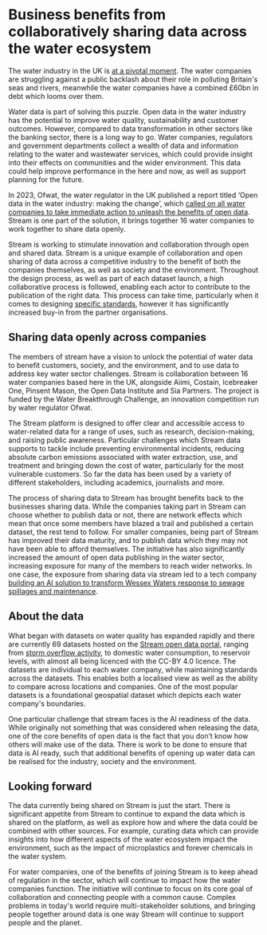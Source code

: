 # Business benefits from collaboratively sharing data across the water ecosystem
The water industry in the UK is [at a pivotal moment](https://www.bbc.co.uk/news/articles/c0qdev4vyl5o). The water companies are struggling against a public backlash about their role in polluting Britain's seas and rivers, meanwhile the water companies have a combined £60bn in debt which looms over them. 

Water data is part of solving this puzzle. Open data in the water industry has the potential to improve water quality, sustainability and customer outcomes. However, compared to data transformation in other sectors like the banking sector, there is a long way to go. Water companies, regulators and government departments collect a wealth of data and information relating to the water and wastewater services, which could provide insight into their effects on communities and the wider environment. This data could help improve performance in the here and now, as well as support planning for the future.

In 2023, Ofwat, the water regulator in the UK published a report titled ‘Open data in the water industry: making the change’, which [called on all water companies to take immediate action to unleash the benefits of open data](https://www.ofwat.gov.uk/ofwat-calls-on-water-companies-to-act-now-on-open-data/). Stream is one part of the solution, it brings together 16 water companies to work together to share data openly.
 
Stream is working to stimulate innovation and collaboration through open and shared data. Stream is a unique example of collaboration and open sharing of data across a competitive industry to the benefit of both the companies themselves, as well as society and the environment. Throughout the design process, as well as part of each dataset launch, a high collaborative process is followed, enabling each actor to contribute to the publication of the right data. This process can take time, particularly when it comes to designing [specific standards](https://github.com/icebreakerone/stream-data-standards/blob/working/docs/README.md), however it has significantly increased buy-in from the partner organisations. 

## Sharing data openly across companies
The members of stream have a vision to unlock the potential of water data to benefit customers, society, and the environment, and to use data to address key water sector challenges. Stream is collaboration between 16 water companies based here in the UK, alongside Aiimi, Costain, Icebreaker One, Pinsent Mason, the Open Data Institute and Sia Partners. The project is funded by the Water Breakthrough Challenge, an innovation competition run by water regulator Ofwat. 

The Stream platform is designed to offer clear and accessible access to water-related data for a range of uses, such as research, decision-making, and raising public awareness. Particular challenges which Stream data supports to tackle include preventing environmental incidents, reducing absolute carbon emissions associated with water extraction, use, and treatment and bringing down the cost of water, particularly for the most vulnerable customers. So far the data has been used by a variety of different stakeholders, including academics, journalists and more. 

The process of sharing data to Stream has brought benefits back to the businesses sharing data. While the companies taking part in Stream can choose whether to publish data or not, there are network effects which mean that once some members have blazed a trail and published a certain dataset, the rest tend to follow. For smaller companies, being part of Stream has improved their data maturity, and to publish data which they may not have been able to afford themselves. The initiative has also significantly increased the amount of open data publishing in the water sector, increasing exposure for many of the members to reach wider networks. In one case, the exposure from sharing data via stream led to a tech company [building an AI solution to transform Wessex Waters response to sewage spillages and maintenance](https://www.streamwaterdata.co.uk/apps/eba74286272144db8e513b547771b117/explore). 

## About the data
What began with datasets on water quality has expanded rapidly and there are currently 69 datasets hosted on the [Stream open data portal](https://www.streamwaterdata.co.uk/search?collection=dataset), ranging from [storm overflow activity](https://www.streamwaterdata.co.uk/pages/the-national-storm-overflow-hub), to domestic water consumption, to reservoir levels, with almost all being licenced with the CC-BY 4.0 licence. The datasets are individual to each water company, while maintaining standards across the datasets. This enables both a localised view as well as the ability to compare across locations and companies. One of the most popular datasets is a foundational geospatial dataset which depicts each water company's boundaries. 

One particular challenge that stream faces is the AI readiness of the data. While originally not something that was considered when releasing the data, one of the core benefits of open data is the fact that you don’t know how others will make use of the data. There is work to be done to ensure that data is AI ready, such that additional benefits of opening up water data can be realised for the industry, society and the environment. 

## Looking forward
The data currently being shared on Stream is just the start. There is significant appetite from Stream to continue to expand the data which is shared on the platform, as well as explore how and where the data could be combined with other sources. For example, curating data which can provide insights into how different aspects of the water ecosystem impact the environment, such as the impact of microplastics and forever chemicals in the water system. 

For water companies, one of the benefits of joining Stream is to keep ahead of regulation in the sector, which will continue to impact how the water companies function. The initiative will continue to focus on its core goal of collaboration and connecting people with a common cause. Complex problems in today's world require multi-stakeholder solutions, and bringing people together around data is one way Stream will continue to support people and the planet.

